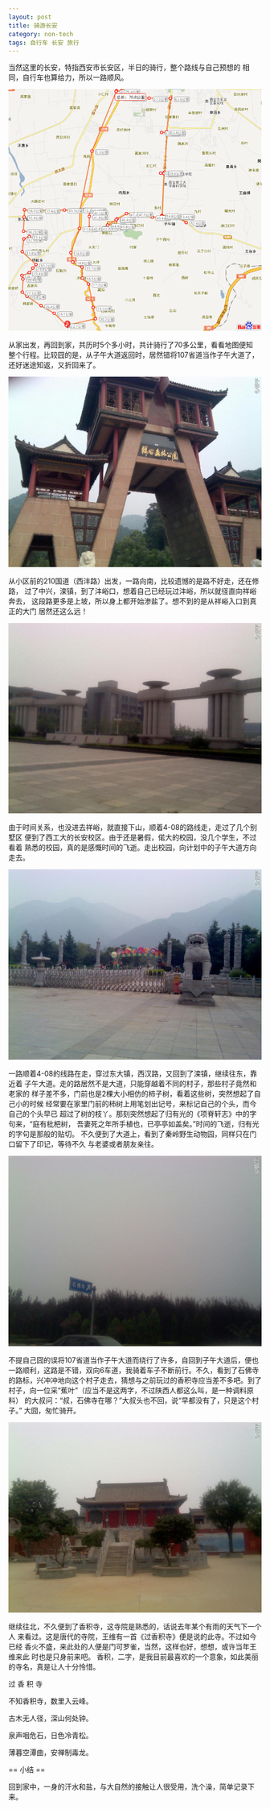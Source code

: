 ```yaml
---
layout: post
title: 骑游长安
category: non-tech
tags: 自行车 长安 旅行
---
```


当然这里的长安，特指西安市长安区，半日的骑行，整个路线与自己预想的
相同，自行车也算给力，所以一路顺风。


![路线](/assets/images/riding_path.png)

从家出发，再回到家，共历时5个多小时，共计骑行了70多公里，看看地图便知
整个行程。比较囧的是，从子午大道返回时，居然错将107省道当作子午大道了，
还好迷途知返，又折回来了。

![祥峪](/assets/images/xiangyu.jpg)

从小区前的210国道（西沣路）出发，一路向南，比较遗憾的是路不好走，还在修路，
过了中兴，滦镇，到了沣峪口，想着自己已经玩过沣峪，所以就径直向祥峪奔去，
这段路更多是上坡，所以身上都开始渗盐了。想不到的是从祥峪入口到真正的大门
居然还这么远！

![西工大](/assets/images/xigongda.jpg)

由于时间关系，也没进去祥峪，就直接下山，顺着4-08的路线走，走过了几个别墅区
便到了西工大的长安校区。由于还是暑假，偌大的校园，没几个学生，不过看着
熟悉的校园，真的是感慨时间的飞逝。走出校园，向计划中的子午大道方向走去。

![动物园](/assets/images/dongwuyuan.jpg)

一路顺着4-08的线路在走，穿过东大镇，西汉路，又回到了滦镇，继续往东，靠近着
子午大道。走的路居然不是大道，只能穿越着不同的村子，那些村子竟然和老家的
样子差不多，门前也是2棵大小相仿的柿子树，看着这些树，突然想起了自己小的时候
经常要在家里门前的柿树上用笔划出记号，来标记自己的个头，而今自己的个头早已
超过了树的枝丫。那刻突然想起了归有光的《项脊轩志》中的字句来，“庭有枇杷树，
吾妻死之年所手植也，已亭亭如盖矣。”时间的飞逝，归有光的字句是那般的贴切。
不久便到了大道上，看到了秦岭野生动物园，同样只在门口留下了印记，等待不久
与老婆或者朋友亲往。


![石佛寺](/assets/images/shifosi.jpg)

不提自己囧的误将107省道当作子午大道而绕行了许多，自回到子午大道后，便也
一路顺利，这路是不错，双向6车道，我骑着车子不断前行。不久，看到了石佛寺
的路标，兴冲冲地向这个村子走去，猜想与之前玩过的香积寺应当差不多吧。到了
村子，向一位采“蕉叶”（应当不是这两字，不过陕西人都这么叫，是一种调料原料）
的大叔问：“叔，石佛寺在哪？”大叔头也不回，说“早都没有了，只是这个村子。”
大囧，匆忙骑开。



![香积寺](/assets/images/xiangjisi.jpg)

继续往北，不久便到了香积寺，这寺院是熟悉的，话说去年某个有雨的天气下一个人
来看过。这是唐代的寺院，王维有一首《过香积寺》便是说的此寺。不过如今已经
香火不盛，来此处的人便是门可罗雀，当然，这样也好，想想，或许当年王维来此
时也是只身前来吧。
香积，二字，是我目前最喜欢的一个意象，如此美丽的寺名，真是让人十分怜惜。

过 香 积 寺

不知香积寺，数里入云峰。

古木无人径，深山何处钟。

泉声咽危石，日色冷青松。

薄暮空潭曲，安禅制毒龙。

== 小结 ==

回到家中，一身的汗水和盐，与大自然的接触让人很受用，洗个澡，简单记录下来。


